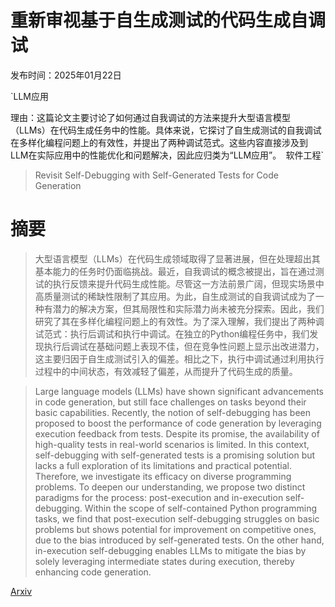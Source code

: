 # 重新审视基于自生成测试的代码生成自调试

发布时间：2025年01月22日

`LLM应用

理由：这篇论文主要讨论了如何通过自我调试的方法来提升大型语言模型（LLMs）在代码生成任务中的性能。具体来说，它探讨了自生成测试的自我调试在多样化编程问题上的有效性，并提出了两种调试范式。这些内容直接涉及到LLM在实际应用中的性能优化和问题解决，因此应归类为“LLM应用”。` `软件工程`

> Revisit Self-Debugging with Self-Generated Tests for Code Generation

# 摘要

> 大型语言模型（LLMs）在代码生成领域取得了显著进展，但在处理超出其基本能力的任务时仍面临挑战。最近，自我调试的概念被提出，旨在通过测试的执行反馈来提升代码生成性能。尽管这一方法前景广阔，但现实场景中高质量测试的稀缺性限制了其应用。为此，自生成测试的自我调试成为了一种有潜力的解决方案，但其局限性和实际潜力尚未被充分探索。因此，我们研究了其在多样化编程问题上的有效性。为了深入理解，我们提出了两种调试范式：执行后调试和执行中调试。在独立的Python编程任务中，我们发现执行后调试在基础问题上表现不佳，但在竞争性问题上显示出改进潜力，这主要归因于自生成测试引入的偏差。相比之下，执行中调试通过利用执行过程中的中间状态，有效减轻了偏差，从而提升了代码生成的质量。

> Large language models (LLMs) have shown significant advancements in code generation, but still face challenges on tasks beyond their basic capabilities. Recently, the notion of self-debugging has been proposed to boost the performance of code generation by leveraging execution feedback from tests. Despite its promise, the availability of high-quality tests in real-world scenarios is limited. In this context, self-debugging with self-generated tests is a promising solution but lacks a full exploration of its limitations and practical potential. Therefore, we investigate its efficacy on diverse programming problems. To deepen our understanding, we propose two distinct paradigms for the process: post-execution and in-execution self-debugging. Within the scope of self-contained Python programming tasks, we find that post-execution self-debugging struggles on basic problems but shows potential for improvement on competitive ones, due to the bias introduced by self-generated tests. On the other hand, in-execution self-debugging enables LLMs to mitigate the bias by solely leveraging intermediate states during execution, thereby enhancing code generation.

[Arxiv](https://arxiv.org/abs/2501.12793)